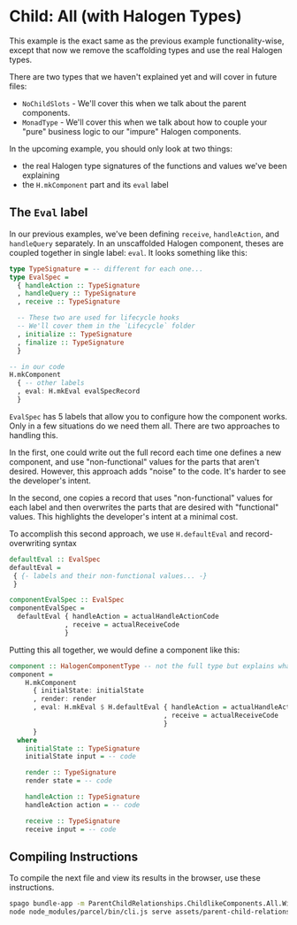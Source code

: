 # Child: All (with Halogen Types)

This example is the exact same as the previous example functionality-wise, except that now we remove the scaffolding types and use the real Halogen types.

There are two types that we haven't explained yet and will cover in future files:
- `NoChildSlots` - We'll cover this when we talk about the parent components.
- `MonadType` - We'll cover this when we talk about how to couple your "pure" business logic to our "impure" Halogen components.

In the upcoming example, you should only look at two things:
- the real Halogen type signatures of the functions and values we've been explaining
- the `H.mkComponent` part and its `eval` label

## The `Eval` label

In our previous examples, we've been defining `receive`, `handleAction`, and `handleQuery` separately. In an unscaffolded Halogen component, theses are coupled together in single label: `eval`. It looks something like this:
```purescript
type TypeSignature = -- different for each one...
type EvalSpec =
  { handleAction :: TypeSignature
  , handleQuery :: TypeSignature
  , receive :: TypeSignature

  -- These two are used for lifecycle hooks
  -- We'll cover them in the `Lifecycle` folder
  , initialize :: TypeSignature
  , finalize :: TypeSignature
  }

-- in our code
H.mkComponent
  { -- other labels
  , eval: H.mkEval evalSpecRecord
  }
```
`EvalSpec` has 5 labels that allow you to configure how the component works. Only in a few situations do we need them all. There are two approaches to handling this.

In the first, one could write out the full record each time one defines a new component, and use "non-functional" values for the parts that aren't desired. However, this approach adds "noise" to the code. It's harder to see the developer's intent.

In the second, one copies a record that uses "non-functional" values for each label and then overwrites the parts that are desired with "functional" values. This highlights the developer's intent at a minimal cost.

To accomplish this second approach, we use `H.defaultEval` and record-overwriting syntax
```purescript
defaultEval :: EvalSpec
defaultEval =
 { {- labels and their non-functional values... -}
 }

componentEvalSpec :: EvalSpec
componentEvalSpec =
  defaultEval { handleAction = actualHandleActionCode
              , receive = actualReceiveCode
              }
```

Putting this all together, we would define a component like this:
```purescript
component :: HalogenComponentType -- not the full type but explains what this is
component =
    H.mkComponent
      { initialState: initialState
      , render: render
      , eval: H.mkEval $ H.defaultEval { handleAction = actualHandleActionCode
                                       , receive = actualReceiveCode
                                       }
      }
  where
    initialState :: TypeSignature
    initialState input = -- code

    render :: TypeSignature
    render state = -- code

    handleAction :: TypeSignature
    handleAction action = -- code

    receive :: TypeSignature
    receive input = -- code
```

## Compiling Instructions

To compile the next file and view its results in the browser, use these instructions.

```bash
spago bundle-app -m ParentChildRelationships.ChildlikeComponents.All.WithHalogenTypes -t assets/parent-child-relationships/childlike-components/all--with-halogen-types.js
node node_modules/parcel/bin/cli.js serve assets/parent-child-relationships/childlike-components/all--with-halogen-types.html -o child-all--with-halogen-types--parcelified.html --open
```
